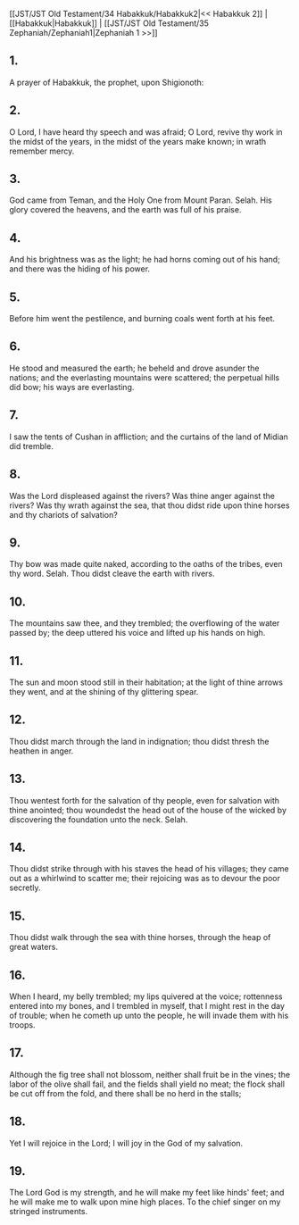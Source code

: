 [[JST/JST Old Testament/34 Habakkuk/Habakkuk2|<< Habakkuk 2]] | [[Habakkuk|Habakkuk]] | [[JST/JST Old Testament/35 Zephaniah/Zephaniah1|Zephaniah 1 >>]]
## 1.
A prayer of Habakkuk, the prophet, upon Shigionoth:
## 2.
O Lord, I have heard thy speech and was afraid; O Lord, revive thy work in the midst of the years, in the midst of the years make known; in wrath remember mercy.
## 3.
God came from Teman, and the Holy One from Mount Paran. Selah. His glory covered the heavens, and the earth was full of his praise.
## 4.
And his brightness was as the light; he had horns coming out of his hand; and there was the hiding of his power.
## 5.
Before him went the pestilence, and burning coals went forth at his feet.
## 6.
He stood and measured the earth; he beheld and drove asunder the nations; and the everlasting mountains were scattered; the perpetual hills did bow; his ways are everlasting.
## 7.
I saw the tents of Cushan in affliction; and the curtains of the land of Midian did tremble.
## 8.
Was the Lord displeased against the rivers? Was thine anger against the rivers? Was thy wrath against the sea, that thou didst ride upon thine horses and thy chariots of salvation?
## 9.
Thy bow was made quite naked, according to the oaths of the tribes, even thy word. Selah. Thou didst cleave the earth with rivers.
## 10.
The mountains saw thee, and they trembled; the overflowing of the water passed by; the deep uttered his voice and lifted up his hands on high.
## 11.
The sun and moon stood still in their habitation; at the light of thine arrows they went, and at the shining of thy glittering spear.
## 12.
Thou didst march through the land in indignation; thou didst thresh the heathen in anger.
## 13.
Thou wentest forth for the salvation of thy people, even for salvation with thine anointed; thou woundedst the head out of the house of the wicked by discovering the foundation unto the neck. Selah.
## 14.
Thou didst strike through with his staves the head of his villages; they came out as a whirlwind to scatter me; their rejoicing was as to devour the poor secretly.
## 15.
Thou didst walk through the sea with thine horses, through the heap of great waters.
## 16.
When I heard, my belly trembled; my lips quivered at the voice; rottenness entered into my bones, and I trembled in myself, that I might rest in the day of trouble; when he cometh up unto the people, he will invade them with his troops.
## 17.
Although the fig tree shall not blossom, neither shall fruit be in the vines; the labor of the olive shall fail, and the fields shall yield no meat; the flock shall be cut off from the fold, and there shall be no herd in the stalls;
## 18.
Yet I will rejoice in the Lord; I will joy in the God of my salvation.
## 19.
The Lord God is my strength, and he will make my feet like hinds\' feet; and he will make me to walk upon mine high places. To the chief singer on my stringed instruments.

